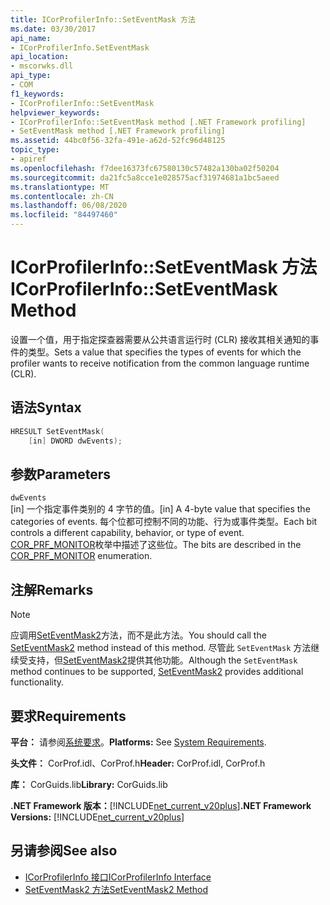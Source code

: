 ```yaml
---
title: ICorProfilerInfo::SetEventMask 方法
ms.date: 03/30/2017
api_name:
- ICorProfilerInfo.SetEventMask
api_location:
- mscorwks.dll
api_type:
- COM
f1_keywords:
- ICorProfilerInfo::SetEventMask
helpviewer_keywords:
- ICorProfilerInfo::SetEventMask method [.NET Framework profiling]
- SetEventMask method [.NET Framework profiling]
ms.assetid: 44bc0f56-32fa-491e-a62d-52fc96d48125
topic_type:
- apiref
ms.openlocfilehash: f7dee16373fc67580130c57482a130ba02f50204
ms.sourcegitcommit: da21fc5a8cce1e028575acf31974681a1bc5aeed
ms.translationtype: MT
ms.contentlocale: zh-CN
ms.lasthandoff: 06/08/2020
ms.locfileid: "84497460"
---
```

# <a name="icorprofilerinfoseteventmask-method"></a><span data-ttu-id="42dec-102">ICorProfilerInfo::SetEventMask 方法</span><span class="sxs-lookup"><span data-stu-id="42dec-102">ICorProfilerInfo::SetEventMask Method</span></span>
<span data-ttu-id="42dec-103">设置一个值，用于指定探查器需要从公共语言运行时 (CLR) 接收其相关通知的事件的类型。</span><span class="sxs-lookup"><span data-stu-id="42dec-103">Sets a value that specifies the types of events for which the profiler wants to receive notification from the common language runtime (CLR).</span></span>  
  
## <a name="syntax"></a><span data-ttu-id="42dec-104">语法</span><span class="sxs-lookup"><span data-stu-id="42dec-104">Syntax</span></span>  
  
```cpp  
HRESULT SetEventMask(  
    [in] DWORD dwEvents);  
```  
  
## <a name="parameters"></a><span data-ttu-id="42dec-105">参数</span><span class="sxs-lookup"><span data-stu-id="42dec-105">Parameters</span></span>  
 `dwEvents`  
 <span data-ttu-id="42dec-106">[in] 一个指定事件类别的 4 字节的值。</span><span class="sxs-lookup"><span data-stu-id="42dec-106">[in] A 4-byte value that specifies the categories of events.</span></span> <span data-ttu-id="42dec-107">每个位都可控制不同的功能、行为或事件类型。</span><span class="sxs-lookup"><span data-stu-id="42dec-107">Each bit controls a different capability, behavior, or type of event.</span></span> <span data-ttu-id="42dec-108">[COR_PRF_MONITOR](cor-prf-monitor-enumeration.md)枚举中描述了这些位。</span><span class="sxs-lookup"><span data-stu-id="42dec-108">The bits are described in the [COR_PRF_MONITOR](cor-prf-monitor-enumeration.md) enumeration.</span></span>  
  
## <a name="remarks"></a><span data-ttu-id="42dec-109">注解</span><span class="sxs-lookup"><span data-stu-id="42dec-109">Remarks</span></span>  
  
> [!NOTE]
> <span data-ttu-id="42dec-110">应调用[SetEventMask2](icorprofilerinfo5-seteventmask2-method.md)方法，而不是此方法。</span><span class="sxs-lookup"><span data-stu-id="42dec-110">You should call the [SetEventMask2](icorprofilerinfo5-seteventmask2-method.md) method instead of this method.</span></span> <span data-ttu-id="42dec-111">尽管此 `SetEventMask` 方法继续受支持，但[SetEventMask2](icorprofilerinfo5-seteventmask2-method.md)提供其他功能。</span><span class="sxs-lookup"><span data-stu-id="42dec-111">Although the `SetEventMask` method continues to be supported, [SetEventMask2](icorprofilerinfo5-seteventmask2-method.md) provides additional functionality.</span></span>  
  
## <a name="requirements"></a><span data-ttu-id="42dec-112">要求</span><span class="sxs-lookup"><span data-stu-id="42dec-112">Requirements</span></span>  
 <span data-ttu-id="42dec-113">**平台：** 请参阅[系统要求](../../get-started/system-requirements.md)。</span><span class="sxs-lookup"><span data-stu-id="42dec-113">**Platforms:** See [System Requirements](../../get-started/system-requirements.md).</span></span>  
  
 <span data-ttu-id="42dec-114">**头文件：** CorProf.idl、CorProf.h</span><span class="sxs-lookup"><span data-stu-id="42dec-114">**Header:** CorProf.idl, CorProf.h</span></span>  
  
 <span data-ttu-id="42dec-115">**库：** CorGuids.lib</span><span class="sxs-lookup"><span data-stu-id="42dec-115">**Library:** CorGuids.lib</span></span>  
  
 <span data-ttu-id="42dec-116">**.NET Framework 版本：**[!INCLUDE[net_current_v20plus](../../../../includes/net-current-v20plus-md.md)]</span><span class="sxs-lookup"><span data-stu-id="42dec-116">**.NET Framework Versions:** [!INCLUDE[net_current_v20plus](../../../../includes/net-current-v20plus-md.md)]</span></span>  
  
## <a name="see-also"></a><span data-ttu-id="42dec-117">另请参阅</span><span class="sxs-lookup"><span data-stu-id="42dec-117">See also</span></span>

- [<span data-ttu-id="42dec-118">ICorProfilerInfo 接口</span><span class="sxs-lookup"><span data-stu-id="42dec-118">ICorProfilerInfo Interface</span></span>](icorprofilerinfo-interface.md)
- [<span data-ttu-id="42dec-119">SetEventMask2 方法</span><span class="sxs-lookup"><span data-stu-id="42dec-119">SetEventMask2 Method</span></span>](icorprofilerinfo5-seteventmask2-method.md)
